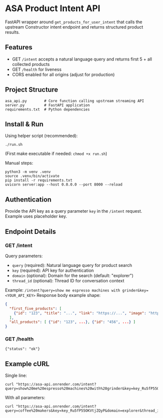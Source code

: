 # ASA Product Intent API

FastAPI wrapper around `get_products_for_user_intent` that calls the upstream Constructor intent endpoint and returns structured product results.

## Features
- GET `/intent` accepts a natural language query and returns first 5 + all collected products
- GET `/health` for liveness
- CORS enabled for all origins (adjust for production)

## Project Structure
```
asa_api.py        # Core function calling upstream streaming API
server.py         # FastAPI application
requirements.txt  # Python dependencies
```

## Install & Run
Using helper script (recommended):
```
./run.sh
```
(First make executable if needed: `chmod +x run.sh`)

Manual steps:
```
python3 -m venv .venv
source .venv/bin/activate
pip install -r requirements.txt
uvicorn server:app --host 0.0.0.0 --port 8000 --reload
```

## Authentication
Provide the API key as a query parameter `key` in the `/intent` request. Example uses placeholder key.

## Endpoint Details
### GET /intent
Query parameters:
- `query` (required): Natural language query for product search
- `key` (required): API key for authentication
- `domain` (optional): Domain for the search (default: "explorer")
- `thread_id` (optional): Thread ID for conversation context

Example: `/intent?query=show me espresso machines with grinder&key=<YOUR_API_KEY>`
Response body example shape:
```json
{
  "first_five_products": [
    {"id": "123", "title": "...", "link": "https://...", "image": "https://..."}
  ],
  "all_products": [ {"id": "123", ...}, {"id": "456", ...} ]
}
```

### GET /health
```
{"status": "ok"}
```

## Example cURL
Single line:
```
curl "https://asa-api.onrender.com/intent?query=show%20me%20espresso%20machines%20with%20grinder&key=key_Ru5fP55OKVtjZQyP&domain=explorer"
```

With all parameters:
```
curl "https://asa-api.onrender.com/intent?query=coffee%20makers&key=key_Ru5fP55OKVtjZQyP&domain=explorer&thread_id=thread123"
```
